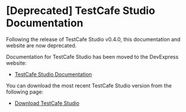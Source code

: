 # [Deprecated] TestCafe Studio Documentation

Following the release of TestCafe Studio v0.4.0, this documentation and website are now deprecated.

Documentation for TestCafe Studio has been moved to the DevExpress website:

* [TestCafe Studio Documentation](https://docs.devexpress.com/TestCafeStudio/)

You can download the most recent TestCafe Studio version from the following page:

* [Download TestCafe Studio](https://www.devexpress.com/products/testcafestudio/)
